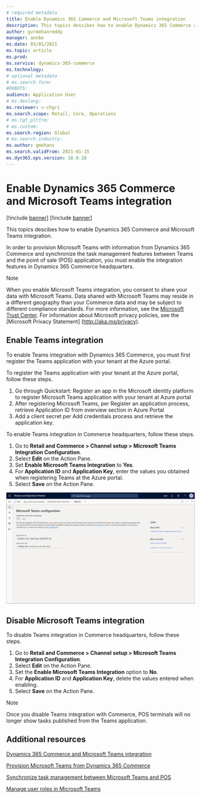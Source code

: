 ```yaml
---
# required metadata
title: Enable Dynamics 365 Commerce and Microsoft Teams integration
description: This topics descibes how to enable Dynamics 365 Commerce and Microsoft Teams integration.
author: gvrmohanreddy
manager: annbe
ms.date: 03/01/2021
ms.topic: article
ms.prod: 
ms.service: dynamics-365-commerce
ms.technology: 
# optional metadata
# ms.search.form:  
#ROBOTS: 
audience: Application User
# ms.devlang: 
ms.reviewer: v-chgri
ms.search.scope: Retail, Core, Operations
# ms.tgt_pltfrm: 
# ms.custom: 
ms.search.region: Global
# ms.search.industry: 
ms.author: gmohanv
ms.search.validFrom: 2021-01-15
ms.dyn365.ops.version: 10.0.18
---
```


# Enable Dynamics 365 Commerce and Microsoft Teams integration 

[!include [banner](includes/banner.md)]
[!include [banner](includes/preview-banner.md)]

This topics descibes how to enable Dynamics 365 Commerce and Microsoft Teams integration.

In order to provision Microsoft Teams with information from Dynamics 365 Commerce and synchronize the task management features between Teams and the point of sale (POS) application, you must enable the integration features in Dynamics 365 Commerce headquarters. 

> [!NOTE]
> When you enable Microsoft Teams integration, you consent to share your data with Microsoft Teams. Data shared with Microsoft Teams may reside in a different geography than your Commerce data and may be subject to different compliance standards. For more information, see the [Microsoft Trust Center](https://www.microsoft.com/trust-center). For information about Microsoft privacy policies, see the [Microsoft Privacy Statement] (http://aka.ms/privacy).

## Enable Teams integration 

To enable Teams integration with Dynamics 365 Commerce, you must first register the Teams application with your tenant at the Azure portal.

To register the Teams application with your tenant at the Azure portal, follow these steps.

1. Go through Quickstart: Register an app in the Microsoft identity platform to register Microsoft Teams application with your tenant at Azure portal
1. After registering Microsoft Teams, per Register an application process,  retrieve Application ID from overview section in Azure Portal 
1. Add a client secret per Add credentials process and retrieve the application key. 

To enable Teams integration in Commerce headquarters, follow these steps.

1. Go to **Retail and Commerce \> Channel setup \> Microsoft Teams Integration Configuration**.
1. Select **Edit** on the Action Pane.
1. Set **Enable Microsoft Teams Integration** to **Yes**.
1. For **Application ID** and **Application Key**, enter the values you obtained when registering Teams at the Azure portal. 
1. Select **Save** on the Action Pane.

![Dynamics 365 Commerce - Teams integration configuration](media/D365-Commerce-Microsoft-Teams-Configuration_with_disclaimer.png)

## Disable Microsoft Teams integration 

To disable Teams integration in Commerce headquarters, follow these steps.

1. Go to **Retail and Commerce \> Channel setup \> Microsoft Teams Integration Configuration**.
2. Select **Edit** on the Action Pane.
3. Set the **Enable Microsoft Teams Integration** option to **No**.
4. For **Application ID** and **Application Key**, delete the values entered when enabling. 
5. Select **Save** on the Action Pane.

> [!NOTE]
> Once you disable Teams integration with Commerce, POS terminals will no longer show tasks published from the Teams application. 

## Additional resources

[Dynamics 365 Commerce and Microsoft Teams integration ](commerce-teams-integration.md)

[Provision Microsoft Teams from Dynamics 365 Commerce](provision-teams-from-commerce.md)

[Synchronize task management between Microsoft Teams and POS](synchronize-tasks-teams-pos.md)

[Manage user roles in Microsoft Teams](manage-user-roles-teams.md)
